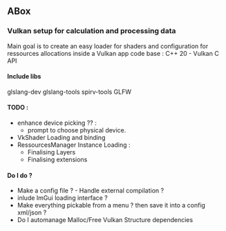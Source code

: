 ## ABox

### Vulkan setup for calculation and processing data

Main goal is to create an easy loader for shaders and configuration for ressources allocations inside a Vulkan app 
code base : C++ 20 - Vulkan C API

#### Include libs
glslang-dev glslang-tools spirv-tools GLFW 

#### TODO : 
- enhance device picking ?? :
    - prompt to choose physical device.
- VkShader Loading and binding 
- RessourcesManager Instance Loading :
  - Finalising Layers
  - Finalising extensions

#### Do I do ? 
- Make a config file ? - Handle external compilation ? 
- inlude ImGui loading interface ? 
- Make everything pickable from a menu ? then save it into a config xml/json ?
- Do I automanage Malloc/Free Vulkan Structure dependencies  
